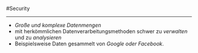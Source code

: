 #Security
***

- *Große und komplexe Datenmengen*
- mit herkömmlichen Datenverarbeitungsmethoden schwer zu *verwalten* und zu *analysieren*
- Beispielsweise Daten gesammelt von *Google oder Facebook*.
